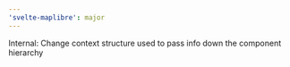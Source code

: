 ```yaml
---
'svelte-maplibre': major
---
```


Internal: Change context structure used to pass info down the component hierarchy
